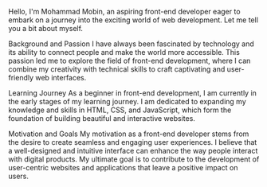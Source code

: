 Hello, I'm Mohammad Mobin, an aspiring front-end developer eager to embark on a journey into the exciting world of web development. Let me tell you a bit about myself.

Background and Passion
I have always been fascinated by technology and its ability to connect people and make the world more accessible. This passion led me to explore the field of front-end development, where I can combine my creativity with technical skills to craft captivating and user-friendly web interfaces.

Learning Journey
As a beginner in front-end development, I am currently in the early stages of my learning journey. I am dedicated to expanding my knowledge and skills in HTML, CSS, and JavaScript, which form the foundation of building beautiful and interactive websites.

Motivation and Goals
My motivation as a front-end developer stems from the desire to create seamless and engaging user experiences. I believe that a well-designed and intuitive interface can enhance the way people interact with digital products. My ultimate goal is to contribute to the development of user-centric websites and applications that leave a positive impact on users.
